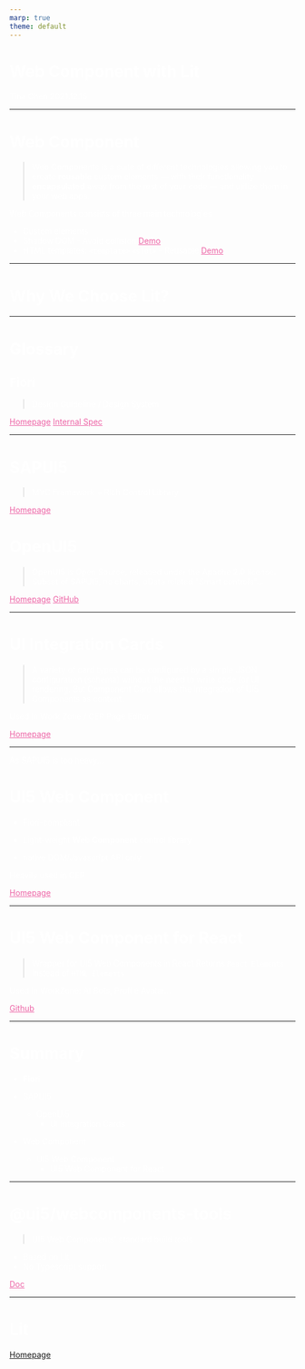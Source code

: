 ```yaml
---
marp: true
theme: default
---
```


<style>
section {
  background: #1a1626;
}

h1, h2, h3 {
  color: #fff;
}

text,
p,
li {
  color: #fff;
}

a {
  color: rgba(237,100,166);
}
</style>

# Web Component with Lit

Tina Chen
2021.12.15

---

# Web Component

> Web Components is a suite of different technologies allowing you to create **reusable** custom elements — with their functionality **encapsulated** away from the rest of your code — and utilize them in your web apps.

Web Components consists of three main technologies

- Custom elements
- Shadow DOM - Avoid collision [Demo](https://codepen.io/tinac/pen/LYzVBzG)
- HTML templates: `<template>` `<slot>` - Reusable [Demo](https://codepen.io/tinac/pen/YzrXjEN)

---

# Why We Choose Lit?

---

# Glossary

## Fiori

> Design Guideline / Design System

[Homepage](https://www.sap.com/sea/products/fiori.html)
[Internal Spec](https://wiki.wdf.sap.corp/wiki/pages/viewpage.action?pageId=2020615073)

---

# SAPUI5

> MVC Framework + Rich Control Library

[Homepage](https://sapui5.hana.ondemand.com/)

# OpenUI5

> OpenUI5 is Open Source, released under the Apache 2.0 license.
> Subset of SAPUI5, no charts, oData related "Smart controls"...

[Homepage](https://openui5.hana.ondemand.com/)
[GitHub](https://github.com/SAP/openui5)

---

# UI Integration Cards

> A variety of card types can be configured by a simple JSON configuration (schema) without the need to write code for UI rendering.
> But Component Card allows the integration of UI5 Components as content.

Used in Work Zone / CEP Page Editor

[Homepage](https://ui5.sap.com/test-resources/sap/ui/integration/demokit/cardExplorer/webapp/index.html#/overview/introduction)

---

As SAPUI5 is too heavy...

# UI5 Web Component

- Fiori-compliant

- Light-weight **Web Component** control library

- native DOM/Javascript API only

Heavily used in CEP

[Homepage](https://sap.github.io/ui5-webcomponents/playground/components)

---

# UI5 Web Component for React

> Wrapper for UI5 Web Components in React
> Returns `React Elements` instead of `HTML Elements`

Used in WorkZone: AI Bots, Profile Avatar...

[Github](https://github.com/SAP/ui5-webcomponents-react)

---

# Summary

- **Fiori**

- SAPUI5

  - OpenUI5
    - UI Integration Cards

- Web Component
  - UI5 Web Component
    - UI5 Web Component for React

---

# @ui5/webcomponents-tools

> UI5 Web Components' standard build tools

- Based on Lit
- No Typescript support

[Doc](https://github.com/SAP/ui5-webcomponents/tree/master/docs/5-development)

---

# Lit

[Homepage]()
